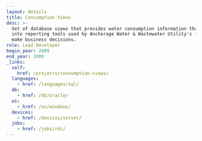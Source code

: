 ```yaml
---
layout: details
title: Consumption Views
desc: >-
  Set of database views that provides water consumption information that feed
  into reporting tools used by Anchorage Water & Wastewater Utility's (AWWU) to
  make business decisions.
role: Lead Developer
begin_year: 2009
end_year: 2009
_links:
  self:
    href: /projects/consumption-views/
  languages:
    - href: /languages/sql/
  db:
    - href: /db/oracle/
  os:
    - href: /os/windows/
  devices:
    - href: /devices/server/
  jobs:
    - href: /jobs/rdi/
---
```


